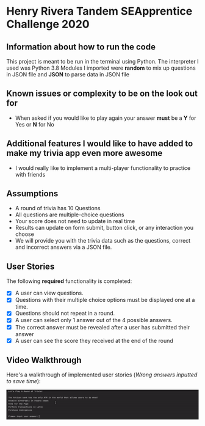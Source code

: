 # Henry Rivera Tandem SEApprentice Challenge 2020

## Information about how to run the code
This project is meant to be run in the terminal using Python. The interpreter I used was Python 3.8
Modules I imported were **random** to mix up questions in JSON file and **JSON** to parse data in JSON file

## Known issues or complexity to be on the look out for
- When asked if you would like to play again your answer **must** be a **Y** for Yes or **N** for No

## Additional features I would like to have added to make my trivia app even more awesome
- I would really like to implement a multi-player functionality to practice with friends

## Assumptions
- A round of trivia has 10 Questions
- All questions are multiple-choice questions
- Your score does not need to update in real time
- Results can update on form submit, button click, or any interaction you choose
- We will provide you with the trivia data such as the questions, correct and incorrect answers via a JSON file.

## User Stories

The following **required** functionality is completed:

- [x] A user can view questions.
- [x] Questions with their multiple choice options must be displayed one at a time.
- [x] Questions should not repeat in a round.
- [x] A user can select only 1 answer out of the 4 possible answers.
- [x] The correct answer must be revealed after a user has submitted their answer
- [x] A user can see the score they received at the end of the round

## Video Walkthrough

Here's a walkthrough of implemented user stories (*Wrong answers inputted to save time*):

<img src='https://github.com/HenryRivera/Henry_Rivera_Tandem_SEApprentice_Challenge_2020/blob/master/walkthrough.gif' title='Video Walkthrough' width='' alt='Video Walkthrough' />
